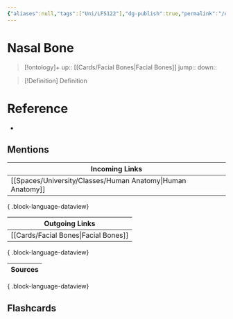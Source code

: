 ```yaml
---
{"aliases":null,"tags":["Uni/LFS122"],"dg-publish":true,"permalink":"/cards/nasal-bone/","dgPassFrontmatter":true}
---
```


# Nasal Bone

> [!ontology]+
> up:: [[Cards/Facial Bones\|Facial Bones]]
> jump:: 
> down:: 

> [!Definition] Definition

# Reference

- 

## Mentions

| Incoming Links                                                |
| ------------------------------------------------------------- |
| [[Spaces/University/Classes/Human Anatomy\|Human Anatomy]] |

{ .block-language-dataview}

| Outgoing Links                          |
| --------------------------------------- |
| [[Cards/Facial Bones\|Facial Bones]] |

{ .block-language-dataview}

| Sources |
| ------- |

{ .block-language-dataview}

## Flashcards